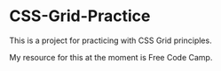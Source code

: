 # CSS-Grid-Practice

This is a project for practicing with CSS Grid principles.

My resource for this at the moment is Free Code Camp. 